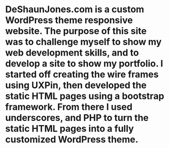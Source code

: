 # DeShaunJones.com is a custom WordPress theme responsive website. The purpose of this site was to challenge myself to show my web development skills, and to develop a site to show my portfolio. I started off creating the wire frames using UXPin, then developed the static HTML pages using a bootstrap framework. From there I used underscores, and PHP to turn the static HTML pages into a fully customized WordPress theme.
